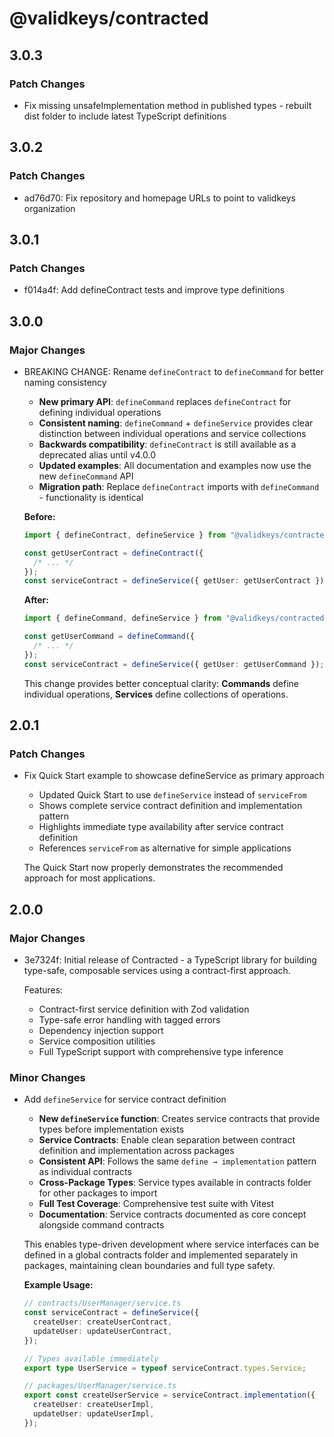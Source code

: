 # @validkeys/contracted

## 3.0.3

### Patch Changes

- Fix missing unsafeImplementation method in published types - rebuilt dist folder to include latest TypeScript definitions

## 3.0.2

### Patch Changes

- ad76d70: Fix repository and homepage URLs to point to validkeys organization

## 3.0.1

### Patch Changes

- f014a4f: Add defineContract tests and improve type definitions

## 3.0.0

### Major Changes

- BREAKING CHANGE: Rename `defineContract` to `defineCommand` for better naming consistency

  - **New primary API**: `defineCommand` replaces `defineContract` for defining individual operations
  - **Consistent naming**: `defineCommand` + `defineService` provides clear distinction between individual operations and service collections
  - **Backwards compatibility**: `defineContract` is still available as a deprecated alias until v4.0.0
  - **Updated examples**: All documentation and examples now use the new `defineCommand` API
  - **Migration path**: Replace `defineContract` imports with `defineCommand` - functionality is identical

  **Before:**

  ```typescript
  import { defineContract, defineService } from "@validkeys/contracted";

  const getUserContract = defineContract({
    /* ... */
  });
  const serviceContract = defineService({ getUser: getUserContract });
  ```

  **After:**

  ```typescript
  import { defineCommand, defineService } from "@validkeys/contracted";

  const getUserCommand = defineCommand({
    /* ... */
  });
  const serviceContract = defineService({ getUser: getUserCommand });
  ```

  This change provides better conceptual clarity: **Commands** define individual operations, **Services** define collections of operations.

## 2.0.1

### Patch Changes

- Fix Quick Start example to showcase defineService as primary approach

  - Updated Quick Start to use `defineService` instead of `serviceFrom`
  - Shows complete service contract definition and implementation pattern
  - Highlights immediate type availability after service contract definition
  - References `serviceFrom` as alternative for simple applications

  The Quick Start now properly demonstrates the recommended approach for most applications.

## 2.0.0

### Major Changes

- 3e7324f: Initial release of Contracted - a TypeScript library for building type-safe, composable services using a contract-first approach.

  Features:

  - Contract-first service definition with Zod validation
  - Type-safe error handling with tagged errors
  - Dependency injection support
  - Service composition utilities
  - Full TypeScript support with comprehensive type inference

### Minor Changes

- Add `defineService` for service contract definition

  - **New `defineService` function**: Creates service contracts that provide types before implementation exists
  - **Service Contracts**: Enable clean separation between contract definition and implementation across packages
  - **Consistent API**: Follows the same `define → implementation` pattern as individual contracts
  - **Cross-Package Types**: Service types available in contracts folder for other packages to import
  - **Full Test Coverage**: Comprehensive test suite with Vitest
  - **Documentation**: Service contracts documented as core concept alongside command contracts

  This enables type-driven development where service interfaces can be defined in a global contracts folder and implemented separately in packages, maintaining clean boundaries and full type safety.

  **Example Usage:**

  ```typescript
  // contracts/UserManager/service.ts
  const serviceContract = defineService({
    createUser: createUserContract,
    updateUser: updateUserContract,
  });

  // Types available immediately
  export type UserService = typeof serviceContract.types.Service;

  // packages/UserManager/service.ts
  export const createUserService = serviceContract.implementation({
    createUser: createUserImpl,
    updateUser: updateUserImpl,
  });
  ```

